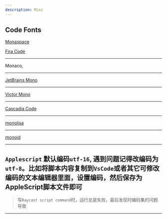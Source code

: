 ```yaml
---
description: Misc
---
```


## Code Fonts 

[Monaspace](https://monaspace.githubnext.com/)

[Fira Code]( https://github.com/tonsky/FiraCode)

---

Monaco, 

---

[JetBrains Mono](https://www.jetbrains.com/lp/mono/)

---

[Victor Mono](https://rubjo.github.io/victor-mono/)

---

[Cascadia Code](https://github.com/microsoft/cascadia-code/releases)

---

[monolisa](https://www.monolisa.dev)

---

[monoid](https://larsenwork.com/monoid)

---

## `Applescript` 默认编码`utf-16`, 遇到问题记得改编码为`utf-8`。比如将脚本内容复制到`VsCode`或者其它可修改编码的文本编辑器里面，设置编码，然后保存为AppleScript脚本文件即可

> 写`Raycast script command`时，运行总是失败，最后发现时编码集的问题导致

---